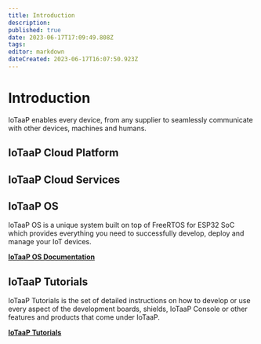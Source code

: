 ```yaml
---
title: Introduction
description: 
published: true
date: 2023-06-17T17:09:49.808Z
tags: 
editor: markdown
dateCreated: 2023-06-17T16:07:50.923Z
---
```


# Introduction

IoTaaP enables every device, from any supplier to seamlessly communicate with other devices, machines and humans. 


## IoTaaP Cloud Platform

## IoTaaP Cloud Services

## IoTaaP OS

IoTaaP OS is a unique system built on top of FreeRTOS for ESP32 SoC which provides everything you need to successfully develop, deploy and manage your IoT devices.

[**IoTaaP OS Documentation**](https://docs.iotaap.io/docs-iotaap-os/)

## IoTaaP Tutorials

IoTaaP Tutorials is the set of detailed instructions on how to develop or use every aspect of the development boards, shields,
IoTaaP Console or other features and products that come under IoTaaP.

[**IoTaaP Tutorials**](https://docs.iotaap.io/docs-tutorials/)

